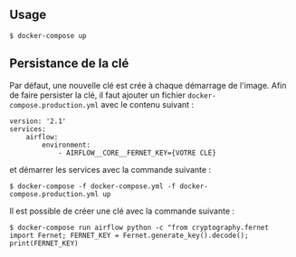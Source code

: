 ## Usage

```
$ docker-compose up
```


## Persistance de la clé

Par défaut, une nouvelle clé est crée à chaque démarrage de l'image. Afin de faire persister la clé, il faut ajouter un fichier `docker-compose.production.yml` avec le contenu suivant :

```
version: '2.1'
services:
    airflow:
        environment:
            - AIRFLOW__CORE__FERNET_KEY={VOTRE CLÉ}
```

et démarrer les services avec la commande suivante :

```
$ docker-compose -f docker-compose.yml -f docker-compose.production.yml up
```

Il est possible de créer une clé avec la commande suivante :

```
$ docker-compose run airflow python -c "from cryptography.fernet import Fernet; FERNET_KEY = Fernet.generate_key().decode(); print(FERNET_KEY)
```

